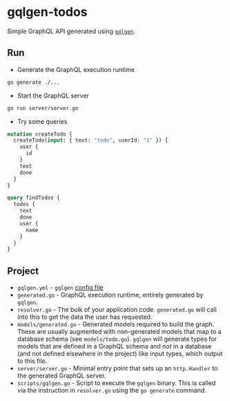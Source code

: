 # gqlgen-todos

Simple GraphQL API generated using [`gqlgen`](https://gqlgen.com/).

## Run
- Generate the GraphQL execution runtime
```sh
go generate ./...
```

- Start the GraphQL server
```sh
go run server/server.go
```

- Try some queries
```graphql
mutation createTodo {
  createTodo(input: { text: "todo", userId: "1" }) {
    user {
      id
    }
    text
    done
  }
}

query findTodos {
  todos {
    text
    done
    user {
      name
    }
  }
}
```

## Project
- `gqlgen.yml` - `gqlgen` [config file](https://gqlgen.com/config/)
- `generated.go` - GraphQL execution runtime, entirely generated by `gqlgen`.
- `resolver.go` - The bulk of your application code. `generated.go` will call into this to get the data the user has requested.
- `models/generated.go` - Generated models required to build the graph. These are usually augmented with non-generated models that map to a database schema (see `models/todo.go`). `gqlgen` will generate types for models that are defined in a GraphQL schema and *not* in a database (and not defined elsewhere in the project) like input types, which output to this file.
- `server/server.go` - Minimal entry point that sets up an `http.Handler` to the generated GraphQL server.
- `scripts/gqlgen.go` - Script to execute the `gqlgen` binary. This is called via the instruction in `resolver.go` using the `go generate` command.
